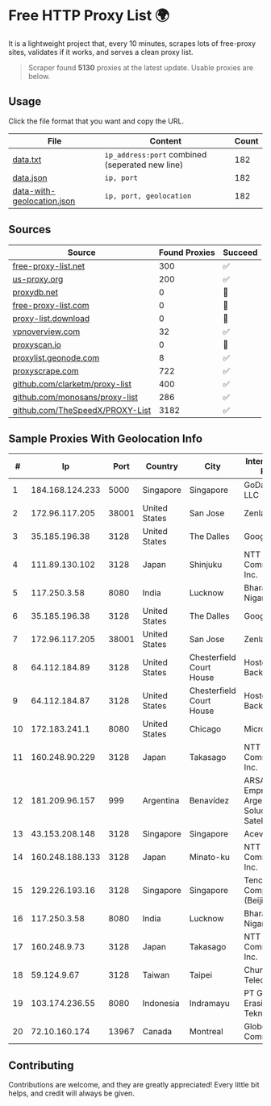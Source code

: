
# Free HTTP Proxy List 🌍

It is a lightweight project that, every 10 minutes, scrapes lots of free-proxy sites, validates if it works, and serves a clean proxy list.


> Scraper found **5130** proxies at the latest update. Usable proxies are below.

## Usage

Click the file format that you want and copy the URL.


|File|Content|Count|
|----|-------|-----|
|[data.txt](https://raw.githubusercontent.com/themiralay/Proxy-List-World/master/data.txt)|`ip_address:port` combined (seperated new line)|182|
|[data.json](https://raw.githubusercontent.com/themiralay/Proxy-List-World/master/data.json)|`ip, port`|182|
|[data-with-geolocation.json](https://raw.githubusercontent.com/themiralay/Proxy-List-World/master/data-with-geolocation.json)|`ip, port, geolocation`|182|

## Sources

|Source|Found Proxies|Succeed|
|------|-------------|-------|
|[free-proxy-list.net](https://free-proxy-list.net)|300|✅|
|[us-proxy.org](https://www.us-proxy.org)|200|✅|
|[proxydb.net](http://proxydb.net)|0|🚫|
|[free-proxy-list.com](https://free-proxy-list.com/?page=&port=&type%5B%5D=http&type%5B%5D=https&up_time=0&search=Search)|0|🚫|
|[proxy-list.download](https://www.proxy-list.download/HTTP)|0|🚫|
|[vpnoverview.com](https://vpnoverview.com/privacy/anonymous-browsing/free-proxy-servers)|32|✅|
|[proxyscan.io](https://www.proxyscan.io)|0|🚫|
|[proxylist.geonode.com](https://proxylist.geonode.com/api/proxy-list?limit=300&page=1&sort_by=lastChecked&sort_type=desc&protocols=http,https)|8|✅|
|[proxyscrape.com](https://api.proxyscrape.com/v2/?request=displayproxies&protocol=http&timeout=10000&country=all&ssl=all&anonymity=all)|722|✅|
|[github.com/clarketm/proxy-list](https://raw.githubusercontent.com/clarketm/proxy-list/master/proxy-list-raw.txt)|400|✅|
|[github.com/monosans/proxy-list](https://raw.githubusercontent.com/monosans/proxy-list/main/proxies/http.txt)|286|✅|
|[github.com/TheSpeedX/PROXY-List](https://raw.githubusercontent.com/TheSpeedX/PROXY-List/master/http.txt)|3182|✅|


## Sample Proxies With Geolocation Info

|#|Ip|Port|Country|City|Internet Service Provider|
|-|--|----|-------|----|-------------------------|
|1|184.168.124.233|5000|Singapore|Singapore|GoDaddy.com, LLC|
|2|172.96.117.205|38001|United States|San Jose|Zenlayer Inc|
|3|35.185.196.38|3128|United States|The Dalles|Google LLC|
|4|111.89.130.102|3128|Japan|Shinjuku|NTT PC Communications, Inc.|
|5|117.250.3.58|8080|India|Lucknow|Bharat Sanchar Nigam Ltd|
|6|35.185.196.38|3128|United States|The Dalles|Google LLC|
|7|172.96.117.205|38001|United States|San Jose|Zenlayer Inc|
|8|64.112.184.89|3128|United States|Chesterfield Court House|Hosted Backbone|
|9|64.112.184.87|3128|United States|Chesterfield Court House|Hosted Backbone|
|10|172.183.241.1|8080|United States|Chicago|Microsoft|
|11|160.248.90.229|3128|Japan|Takasago|NTT PC Communications, Inc.|
|12|181.209.96.157|999|Argentina|Benavídez|ARSAT - Empresa Argentina de Soluciones Satelitales S.A|
|13|43.153.208.148|3128|Singapore|Singapore|Aceville Pte.ltd|
|14|160.248.188.133|3128|Japan|Minato-ku|NTT PC Communications, Inc.|
|15|129.226.193.16|3128|Singapore|Singapore|Tencent Cloud Computing (Beijing) Co|
|16|117.250.3.58|8080|India|Lucknow|Bharat Sanchar Nigam Ltd|
|17|160.248.9.73|3128|Japan|Takasago|NTT PC Communications, Inc.|
|18|59.124.9.67|3128|Taiwan|Taipei|Chunghwa Telecom Co., Ltd.|
|19|103.174.236.55|8080|Indonesia|Indramayu|PT Global Erasiber Teknologi|
|20|72.10.160.174|13967|Canada|Montreal|GloboTech Communications|



## Contributing

Contributions are welcome, and they are greatly appreciated! Every
little bit helps, and credit will always be given.

